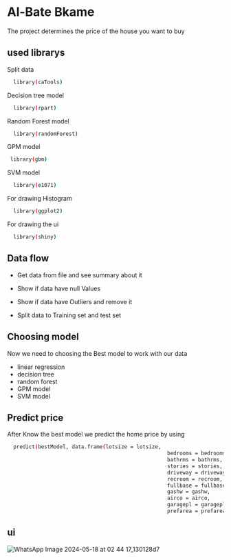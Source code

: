 
# Al-Bate Bkame

The project determines the price of the house you want to buy


## used librarys  

Split data

```bash
  library(caTools)
```

Decision tree model

```bash
  library(rpart)
```

Random Forest model

```bash
  library(randomForest)
```

GPM model

```bash
 library(gbm)
```
SVM model

```bash
  library(e1071)
```
For drawing Histogram

```bash
  library(ggplot2)
```
For drawing the ui

```bash
  library(shiny)
```


## Data flow

- Get data from file and see summary about it

- Show if data have null Values
 
- Show if data have Outliers and remove it

- Split data to Training set and test set
## Choosing model

Now we need to choosing the Best model to work with our data

- linear regression 
- decision tree 
- random forest
- GPM model
- SVM model
## Predict price

After Know the best model we predict the home price 
by using 

```bash
  predict(bestModel, data.frame(lotsize = lotsize,
                                                    bedrooms = bedrooms,
                                                    bathrms = bathrms,
                                                    stories = stories,
                                                    driveway = driveway,
                                                    recroom = recroom,
                                                    fullbase = fullbase,
                                                    gashw = gashw,
                                                    airco = airco,
                                                    garagepl = garagepl,
                                                    prefarea = prefarea))

```


## ui
![WhatsApp Image 2024-05-18 at 02 44 17_130128d7](https://github.com/Fady4Mohamed/home-prediction-using-r/assets/132343355/7f48d10d-6bfc-41d8-b759-68003b2887e2)

